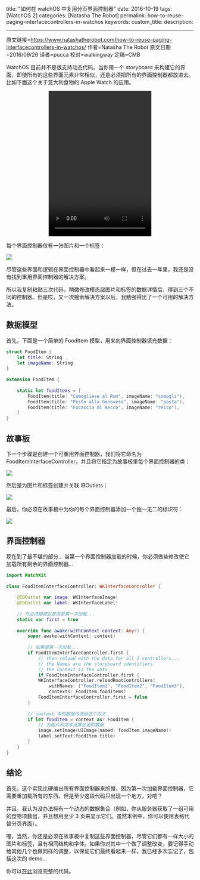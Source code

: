 title: "如何在 watchOS 中复用分页界面控制器"
date: 2016-10-19
tags: [WatchOS 2]
categories: [Natasha The Robot]
permalink: how-to-reuse-paging-interfacecontrollers-in-watchos
keywords: 
custom_title: 
description: 

---
原文链接=https://www.natashatherobot.com/how-to-reuse-paging-interfacecontrollers-in-watchos/
作者=Natasha The Robot
原文日期=2016/09/26
译者=pucca
校对=walkingway
定稿=CMB

<!--此处开始正文-->

WatchOS 目前并不是很支持动态代码。当你用一个 storyboard 来构建它的界面，即使所有的这些界面元素非常相似，还是必须把所有的界面控制器都放进去。比如下面这个关于意大利食物的 Apple Watch 的应用。

<!--more-->

<center>
<video src="http://swiftgg-main.b0.upaiyun.com/video/how-to-reuse-paging-interfacecontrollers-in-watchos.mp4"  width="276" height="390" controls="controls">
Your browser does not support the video tag.
</video>
</center>

每个界面控制器仅有一张图片和一个标签：

![](https://www.natashatherobot.com/wp-content/uploads/Screen-Shot-2016-09-26-at-6.17.07-PM-768x306.png)

尽管这些界面和逻辑在界面控制器中看起来一模一样，但在过去一年里，我还是没有找到重用界面控制器的解决方案。

所以我复制粘贴三次代码，稍微修改模态层图片和标签的数据详情后，得到三个不同的控制器。但是哎，又一次搜索解决方案以后，我勉强得出了一个可用的解决方法。

## 数据模型

首先，下面是一个简单的 FoodItem 模型，用来向界面控制器填充数据：

```swift
struct FoodItem {
    let title: String
    let imageName: String
}
 
extension FoodItem {
    
    static let foodItems = [
        FoodItem(title: "Camogliese al Rum", imageName: "comogli"),
        FoodItem(title: "Pesto alla Genovese", imageName: "pasta"),
        FoodItem(title: "Focaccia di Recco", imageName: "recco"),
    ]
}
```

## 故事板

下一个步骤是创建一个可重用界面控制器，我们将它命名为 FoodItemInterfaceController，并且将它指定为故事板里每个界面控制器的类：

![](https://www.natashatherobot.com/wp-content/uploads/Screen-Shot-2016-09-26-at-6.26.41-PM-768x220.png)

然后是为图片和标签创建并关联 IBOutlets：

![](https://www.natashatherobot.com/wp-content/uploads/FoodItemInterfaceController_swift_%E2%80%94_Edited-768x154.png)

最后，你必须在故事板中为你的每个界面控制器添加一个独一无二的标识符：

![](https://www.natashatherobot.com/wp-content/uploads/Interface_storyboard_%E2%80%94_Edited-1-768x272.png)

## 界面控制器

现在到了最不堪的部分... 当第一个界面控制器加载的时候，你必须做些修改使它加载所有剩余的界面控制器...

```swift
import WatchKit
 
class FoodItemInterfaceController: WKInterfaceController {
 
    @IBOutlet var image: WKInterfaceImage!
    @IBOutlet var label: WKInterfaceLabel!
    
    // 你必须跟踪这是否是第一次加载...
    static var first = true
    
    override func awake(withContext context: Any?) {
        super.awake(withContext: context)
        
        // 如果是第一次加载... 
        if FoodItemInterfaceController.first {
            // then reload with the data for all 3 controllers... 
            // the Names are the storyboard identifiers 
            // the Context is the data
            if FoodItemInterfaceController.first {
            WKInterfaceController.reloadRootControllers(
                withNames: ["FoodItem1", "FoodItem2", "FoodItem3"],
                contexts: FoodItem.foodItems)
            FoodItemInterfaceController.first = false
        }
        
        // context 中的数据传递给这个方法
        if let foodItem = context as? FoodItem {
            // 为图片和文本设置合适的数据
            image.setImage(UIImage(named: foodItem.imageName))
            label.setText(foodItem.title)
        }
    }
}
```

## 结论

首先，这个实现比硬编出所有界面控制器来的慢，因为第一次加载界面控制器，它需要重加载所有的东西。但是至少这段代码只出现一个地方，对吧？

并且，我认为没办法拥有一个动态的数据集合（例如，你从服务器获取了一组可用的食物项数组，并且想用至少 3 页来显示它们。虽然本例中，你可以使用表格代替分页界面）。

喔，当然，你还是必须在故事板中复制这些界面控制器，尽管它们都有一样大小的图片和标签，且有相同结构和字体。如果你对其中一个做了调整改变，要记得手动给其他几个也做同样的调整，以保证它们最终看起来一样。我已经多次忘记了，包括这次的 demo...

你可以[在此](https://github.com/NatashaTheRobot/WatchReusablePagingExample)浏览完整的代码。
